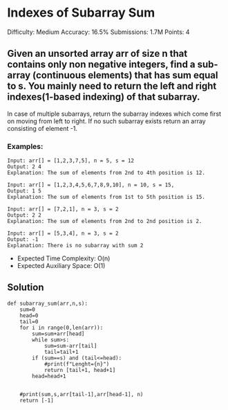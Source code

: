 # Indexes of Subarray Sum

Difficulty: Medium Accuracy: 16.5% Submissions: 1.7M Points: 4

## Given an unsorted array arr of size n that contains only non negative integers, find a sub-array (continuous elements) that has sum equal to s. You mainly need to return the left and right indexes(1-based indexing) of that subarray.

In case of multiple subarrays, return the subarray indexes which come first on moving from left to right. If no such subarray exists return an array consisting of element -1.

### Examples:
```
Input: arr[] = [1,2,3,7,5], n = 5, s = 12
Output: 2 4
Explanation: The sum of elements from 2nd to 4th position is 12.

Input: arr[] = [1,2,3,4,5,6,7,8,9,10], n = 10, s = 15,
Output: 1 5
Explanation: The sum of elements from 1st to 5th position is 15.

Input: arr[] = [7,2,1], n = 3, s = 2
Output: 2 2
Explanation: The sum of elements from 2nd to 2nd position is 2.

Input: arr[] = [5,3,4], n = 3, s = 2
Output: -1
Explanation: There is no subarray with sum 2
```
- Expected Time Complexity: O(n)
- Expected Auxiliary Space: O(1)

## Solution
```
def subarray_sum(arr,n,s):
    sum=0
    head=0
    tail=0
    for i in range(0,len(arr)):
        sum=sum+arr[head]
        while sum>s:
            sum=sum-arr[tail]
            tail=tail+1
        if (sum==s) and (tail<=head):
            #print(f"Lenght={n}")
            return [tail+1, head+1]
        head=head+1
        
    
    #print(sum,s,arr[tail-1],arr[head-1], n)
    return [-1]

```
